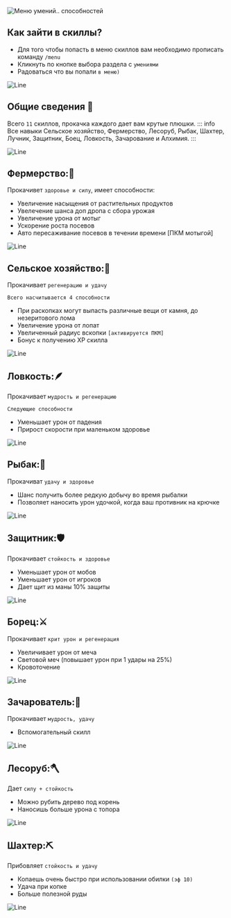 <img src="/skmenus.webp" alt="Меню умений.. способностей">

## Как зайти в скиллы?

* Для того чтобы попасть в меню скиллов вам необходимо прописать команду `/menu`
* Кликнуть по кнопке выбора раздела с `умениями`
* Радоваться что вы попали `в меню)`

<img src="/line2.webp" alt="Line">

## Общие сведения 📌
Всего `11` скиллов, прокачка каждого дает вам крутые плюшки.
::: info Все навыки
Сельское хозяйство, Фермерство, Лесоруб, Рыбак, Шахтер, Лучник, Защитник, Боец, Ловкость, Зачарование и Алхимия.
:::

<img src="/line1.webp" alt="Line">

## Фермерство:🐽
Прокачивет `здоровье и силу`, имеет способности:

* Увеличение насыщения от растительных продуктов
* Увелечение шанса доп дропа с сбора урожая
* Увеличение урона от мотыг
* Ускорение роста посевов
* Авто пересаживание посевов в течении времени [ПКМ мотыгой]

<img src="/line2.webp" alt="Line">

## Сельское хозяйство:🪻
Прокачивает `регенерацию и удачу`

`Всего насчитывается 4 способности`
* При раскопках могут выпасть различные вещи от камня, до незеритового лома
* Увеличение урона от лопат
* Увеличенный радиус вскопки `[активируется ПКМ]`
* Бонус к получению XP скилла

<img src="/line1.webp" alt="Line">

## Ловкость:🪶
Прокачивает `мудрость и регенерацию`

`Следующие способности`
* Уменьшает урон от падения
* Прирост скорости при маленьком здоровье

<img src="/line2.webp" alt="Line">

## Рыбак:🎣

Прокачиват `удачу и здоровье`
* Шанс получить более редкую добычу во время рыбалки
* Позволяет наносить урон удочкой, когда ваш противник на крючке

<img src="/line1.webp" alt="Line">

## Защитник:🛡️
Прокачивает `стойкость и здоровье`
* Уменьшает урон от мобов
* Уменьшает урон от игроков
* Дает щит из маны 10% защиты

<img src="/line2.webp" alt="Line">

## Борец:⚔️
Прокачивает `крит урон и регенерация`
* Увеличивает урон от меча
* Световой меч (повышает урон при 1 удары на 25%)
* Кровоточение

<img src="/line1.webp" alt="Line">

## Зачарователь:📖
Прокачивает `мудрость, удачу`
* Вспомогательный скилл 

<img src="/line2.webp" alt="Line">

## Лесоруб:🪓
Дает `силу + стойкость`
* Можно рубить дерево под корень
* Наносишь больше урона с топора

<img src="/line1.webp" alt="Line">

## Шахтер:⛏️
Прибовляет `стойкость и удачу`
* Копаешь очень быстро при использовании обилки `(эф 10)`
* Удача при копке
* Больше полезной руды

<img src="/line2.webp" alt="Line">